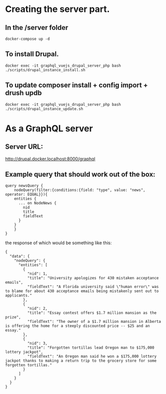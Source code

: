 # Creating the server part.

## In the /server folder

```
docker-compose up -d
```

## To install Drupal.

```
docker exec -it graphql_vuejs_drupal_server_php bash ./scripts/drupal_instance_install.sh
```


## To update composer install + config import + drush updb
```
docker exec -it graphql_vuejs_drupal_server_php bash ./scripts/drupal_instance_update.sh
```
# As a GraphQL server


## Server URL:

http://drupal.docker.localhost:8000/graphql


## Example query that should work out of the box:

```
query newsQuery {
	nodeQuery(filter:{conditions:{field: "type", value: "news", operator: EQUAL}}){
    entities {
      ... on NodeNews {
        nid
        title
        fieldText
      }
    }
	}
}

```

the response of which would be something like this:

```
{
  "data": {
    "nodeQuery": {
      "entities": [
        {
          "nid": 1,
          "title": "University apologizes for 430 mistaken acceptance emails",
          "fieldText": "A Florida university said \"human error\" was to blame for about 430 acceptance emails being mistakenly sent out to applicants."
        },
        {
          "nid": 2,
          "title": "Essay contest offers $1.7 million mansion as the prize",
          "fieldText": "The owner of a $1.7 million mansion in Alberta is offering the home for a steeply discounted price -- $25 and an essay."
        },
        {
          "nid": 3,
          "title": "Forgotten tortillas lead Oregon man to $175,000 lottery jackpot",
          "fieldText": "An Oregon man said he won a $175,000 lottery jackpot thanks to making a return trip to the grocery store for some forgotten tortillas."
        }
      ]
    }
  }
}
```
